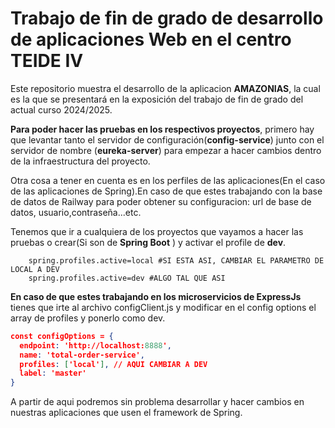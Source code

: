 # Trabajo de fin de grado  de desarrollo de aplicaciones Web en el centro TEIDE IV

Este repositorio muestra el desarrollo de la aplicacion **AMAZONIAS**, la cual es la que se presentará  en la exposición del trabajo de fin de grado del actual curso 2024/2025.

**Para poder hacer las pruebas en los respectivos proyectos**, primero hay que levantar tanto el servidor de configuración(**config-service**) junto con el servidor de nombre (**eureka-server**) para empezar a hacer cambios dentro de la infraestructura del proyecto.

Otra cosa a tener en cuenta es en los perfiles de las aplicaciones(En el caso de las aplicaciones de Spring).En caso de que estes trabajando con la base de datos de Railway para poder obtener su configuracion: url de base de datos, usuario,contraseña...etc.

Tenemos que ir a cualquiera de los proyectos que vayamos a hacer las pruebas o crear(Si son de **Spring Boot** ) y activar el profile de **dev**.
```properties
    spring.profiles.active=local #SI ESTA ASI, CAMBIAR EL PARAMETRO DE LOCAL A DEV
    spring.profiles.active=dev #ALGO TAL QUE ASI
```
**En caso de que estes trabajando en los microservicios de ExpressJs** tienes que irte al archivo configClient.js y modificar en el config options el array de profiles y ponerlo como dev.
```json
const configOptions = {
  endpoint: 'http://localhost:8888',
  name: 'total-order-service',
  profiles: ['local'], // AQUI CAMBIAR A DEV
  label: 'master' 
}
```

A partir de aqui podremos sin problema desarrollar y hacer cambios en nuestras aplicaciones que usen el framework de Spring.